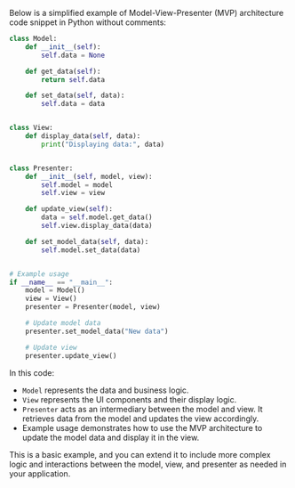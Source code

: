 Below is a simplified example of Model-View-Presenter (MVP) architecture code snippet in Python without comments:

```python
class Model:
    def __init__(self):
        self.data = None

    def get_data(self):
        return self.data

    def set_data(self, data):
        self.data = data


class View:
    def display_data(self, data):
        print("Displaying data:", data)


class Presenter:
    def __init__(self, model, view):
        self.model = model
        self.view = view

    def update_view(self):
        data = self.model.get_data()
        self.view.display_data(data)

    def set_model_data(self, data):
        self.model.set_data(data)


# Example usage
if __name__ == "__main__":
    model = Model()
    view = View()
    presenter = Presenter(model, view)

    # Update model data
    presenter.set_model_data("New data")

    # Update view
    presenter.update_view()
```

In this code:

- `Model` represents the data and business logic.
- `View` represents the UI components and their display logic.
- `Presenter` acts as an intermediary between the model and view. It retrieves data from the model and updates the view accordingly.
- Example usage demonstrates how to use the MVP architecture to update the model data and display it in the view.

This is a basic example, and you can extend it to include more complex logic and interactions between the model, view, and presenter as needed in your application.
